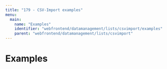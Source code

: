 ```yaml
---
title: "179 - CSV-Import examples"
menu:
  main:
    name: "Examples"
    identifier: "webfrontend/datamanagement/lists/csvimport/examples"
    parent: "webfrontend/datamanagement/lists/csvimport"
---
```

# Examples


